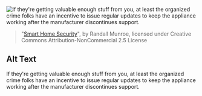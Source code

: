 ![If they're getting valuable enough stuff from you, at least the organized crime folks have an incentive to issue regular updates to keep the appliance working after the manufacturer discontinues support.](https://imgs.xkcd.com/comics/smart_home_security.png)
> "[Smart Home Security](https://xkcd.com/1966/)", by Randall Munroe, licensed under Creative Commons Attribution-NonCommercial 2.5 License

## Alt Text
If they're getting valuable enough stuff from you, at least the organized crime folks have an incentive to issue regular updates to keep the appliance working after the manufacturer discontinues support.
